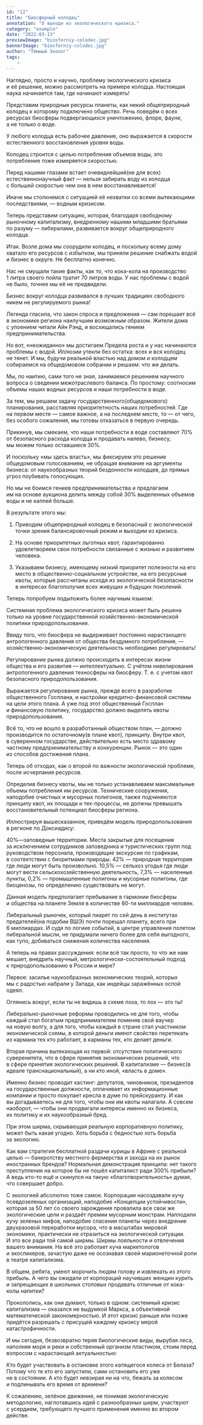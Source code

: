 ```yaml
---
id: "12"
title: "Биосферный колодец"
annotation: "О выходе из экологического кризиса."
category: "example"
date: "2022-03-13"
previewImage: "biosferniy-colodec.jpg"
bannerImage: "biosferniy-colodec.jpg"
author: "Тёмный Эколог"
tags:
    - 
---
```

Наглядно, просто и&nbsp;научно, проблему экологического кризиса и&nbsp;её&nbsp;решение, можно рассмотреть на&nbsp;примере колодца. Настоящая наука начинается там, где начинают измерять!


Представим природные ресурсы планеты, как некий общеприродный колодец к&nbsp;которому подключено общество. Речь повед&euml;м о&nbsp;всех ресурсах биосферы подвергающихся уничтожению, флоре, фауне, а&nbsp;не&nbsp;только о&nbsp;воде.


У&nbsp;любого колодца есть рабочее давление, оно выражается в&nbsp;скорости естественного восстановления уровня воды.


Колодец строится с&nbsp;целью потребления объемов воды, это потребление тоже измеряется скоростью.


Перед нашими глазами встает очевиднейший(не для всех) естественнонаучный факт&nbsp;&mdash; нельзя забирать воду из&nbsp;колодца с&nbsp;большей скоростью чем она в&nbsp;нем восстанавливается!


Иначе мы&nbsp;столкнемся с&nbsp;ситуацией её&nbsp;нехватки со&nbsp;всеми вытекающими последствиями,&nbsp;&mdash; водным кризисом.


Теперь представим ситуацию, которая, благодаря свободному рыночному капитализму, внедренному нашими младшими братьями по&nbsp;разуму&nbsp;&mdash; либералами, развивается вокруг общеприродного колодца.


Итак. Возле дома мы&nbsp;соорудили колодец, и&nbsp;поскольку всему дому хватало его ресурсов с&nbsp;избытком, мы&nbsp;приняли решение снабжать водой и&nbsp;бизнес в&nbsp;округе. Не&nbsp;бесплатно конечно.


Нас не&nbsp;смущали такие факты, как&nbsp;то, что кока-кола на&nbsp;производство 1&nbsp;литра своего пойла тратит 70&nbsp;литров воды. У&nbsp;нас проблемы с&nbsp;водой не&nbsp;было, точнее мы&nbsp;е&euml;&nbsp;не&nbsp;предвидели.


Бизнес вокруг колодца развивался в&nbsp;лучших традициях свободного никем не&nbsp;регулируемого рынка!


Легенда гласила, что закон спроса и&nbsp;предложения&nbsp;&mdash; сам порешает всё в&nbsp;экономике региона наилучшим возможным образом. Жители дома с&nbsp;упоением читали Айн Рэнд, и&nbsp;восхищались гением предпринимательства.


Но&nbsp;вот, &laquo;неожиданно&raquo; мы&nbsp;достигаем Предела роста и&nbsp;у&nbsp;нас начинаются проблемы с&nbsp;водой. Иллюзии утекли без остатка: всех и&nbsp;вся колодец не&nbsp;тянет. И&nbsp;мы, будучи реальной властью над домом и&nbsp;колодцем собираемся на&nbsp;общедомовом собрании и&nbsp;решаем: что&nbsp;же делать.


Мы, по&nbsp;наитию, сами того не&nbsp;зная, занимаемся решением научного вопроса о&nbsp;сведении межотраслевого баланса. По&nbsp;простому: соотносим объемы наших водных ресурсов и&nbsp;наши потребности в&nbsp;воде.


За&nbsp;тем, мы&nbsp;решаем задачу государственного(общедомового) планирования, расставляя приоритетность наших потребностей. Где на&nbsp;первом месте&nbsp;&mdash; самое важное, а&nbsp;на&nbsp;последнем месте, то&nbsp;&mdash; от&nbsp;чего, без особого сожаления, мы&nbsp;готовы отказаться в&nbsp;первую очередь.


Прикинув, мы&nbsp;смекаем, что наши потребности в&nbsp;воде составляют&nbsp;70% от&nbsp;безопасного расхода колодца и&nbsp;продавать налево, бизнесу, мы&nbsp;можем только оставшиеся 30%.


И&nbsp;поскольку &laquo;мы&nbsp;здесь власть&raquo;, мы&nbsp;фиксируем это решение общедомовым голосованием, не&nbsp;обращая внимание на&nbsp;аргументы бизнеса: от&nbsp;наукообразных теорий бездонности колодцев, до&nbsp;прямых угроз поубивать голосующих.


Но&nbsp;мы&nbsp;не&nbsp;боимся гениев предпринимательства и&nbsp;предлагаем им&nbsp;на&nbsp;основе аукциона делить между собой&nbsp;30% выделенных объемов воды и&nbsp;не&nbsp;каплей больше.


В&nbsp;результате этого&nbsp;мы:


1. Приводим общеприродный колодец в&nbsp;безопасный с&nbsp;экологической точки зрения балансировочный режим и&nbsp;выходим из&nbsp;кризиса.


2. На&nbsp;основе приоритетных льготных квот, гарантированно удовлетворяем свои потребности связанные с&nbsp;жизнью и&nbsp;развитием человека.


3. Указываем бизнесу, имеющему низкий приоритет полезности на&nbsp;его место в&nbsp;общественно-социальном устройстве, на&nbsp;его ресурсные квоты, которые рассчитаны исходя из&nbsp;экологической безопасности в&nbsp;интересах благополучия всех живущих и&nbsp;будущих поколений.


Теперь попробуем подытожить более научным языком:


Системная проблема экологического кризиса может быть решена только на&nbsp;уровне государственной хозяйственно-экономической политики природопользования.


Ввиду того, что биосфера не&nbsp;выдерживает постоянно нарастающего антропогенного давления от&nbsp;общества бездумного потребления,&nbsp;&mdash; хозяйственно-экономическую деятельность необходимо регулировать!


Регулирование рынка должно происходить в&nbsp;интересах жизни общества и&nbsp;его развития&nbsp;&mdash; интеллектуально. С&nbsp;уч&euml;том нивелирования антропогенного давления техносферы на&nbsp;биосферу. Т. е.&nbsp;с&nbsp;учетом квот безопасного природопользования.


Выражается регулирование рынка, прежде всего в&nbsp;разработке общественного Госплана, и&nbsp;настройки кредитно-финансовой системы на&nbsp;цели этого плана. А&nbsp;уже под этот общественный Госплан и&nbsp;финансовую политику, государство должно выделять квоты природопользования.


Всё&nbsp;то, что не&nbsp;вошло в&nbsp;разработанный обществом план,&nbsp;&mdash; должно производится по&nbsp;остаточному(в плане квот), принципу. Внутри квот, в&nbsp;суверенном государстве, действительно есть место здравому частному предпринимательству и&nbsp;конкуренции. Рынок&nbsp;&mdash; это один из&nbsp;способов достижения плана.


Теперь об&nbsp;отходах, как о&nbsp;второй по&nbsp;важности экологической проблеме, после исчерпания ресурсов.


Определив бизнесу квоты, мы&nbsp;не&nbsp;только устанавливаем максимальные объемы потребления им&nbsp;ресурсов. Технические сооружения, наподобие очистных и&nbsp;мусорных полигонов, также подчиняются принципу квот, их&nbsp;площади и&nbsp;тех-процессы, не&nbsp;должны превышать восстановительный потенциал биосферы региона.


Иллюстрируя вышесказанное, приведём модель природопользования в&nbsp;регионе по&nbsp;Доксиадису:


40%&mdash;заповедные территории. Места закрытые для посещения за&nbsp;исключением сотрудников заповедника и&nbsp;туристических групп под руководством персонала, производящие экскурсии по&nbsp;графикам, в&nbsp;соответствии с&nbsp;биоритмами природы.
42%&nbsp;&mdash; природная территория где люди могут быть произвольно.
10,5%&nbsp;&mdash; сельхоз угодья где люди могут вести сельскохозяйственную деятельность,
7,3%&nbsp;&mdash; населенные пункты,
0,2%&nbsp;&mdash; промышленные полигоны и&nbsp;мусорные полигоны, где биоценозы, по&nbsp;определению существовать не&nbsp;могут.


Данная модель предполагает пребывание в&nbsp;гармонии биосферы и&nbsp;общества на&nbsp;планете Земля в&nbsp;количестве 60-ти миллиардов человек.


Либеральный рыночек, который пиарят по&nbsp;сей день в&nbsp;институтах предателей(на подобии ВШЭ) почти порешал планету, всего при 6&nbsp;миллиардах. И&nbsp;судя по&nbsp;логике событий, в&nbsp;центре управления полетом либеральной мысли, не&nbsp;придумали ничего более для себя выгодного, как тупо, добиваться снижения количества населения.


А&nbsp;теперь на&nbsp;правах рассуждения: если вс&euml; так просто, то&nbsp;что&nbsp;же нам мешает, внедрить научный, метрологически-состоятельный подход к&nbsp;природопользованию в&nbsp;России и&nbsp;мире?


Первое: засилье наукообразных экономических теорий, которых мы&nbsp;с&nbsp;радостью набрали у&nbsp;Запада, как индейцы заражённых оспой одеял.


Оглянись вокруг, если ты&nbsp;не&nbsp;видишь в&nbsp;схеме лоха, то&nbsp;лох&nbsp;&mdash; это&nbsp;ты!


Либерально-рыночные реформы проводились не&nbsp;для того, чтобы каждый стал богатым предпринимателем поменяв свой ваучер на&nbsp;новую волгу, а&nbsp;для того, чтобы каждый в&nbsp;стране стал участником экономической схемы, в&nbsp;которой деньги имеют свойство перетекать из&nbsp;кармана тех кто работает, в&nbsp;карманы тех, кто делает деньги.


Вторая причина вытекающая из&nbsp;первой: отсутствие политического суверенитета, что в&nbsp;сфере принятия экономических решений, что в&nbsp;сфере принятия экологических решений. В&nbsp;капитализме&nbsp;&mdash; бизнес(в идеале транснациональный), а&nbsp;ни&nbsp;кто иной, &laquo;власть в&nbsp;доме&raquo;.


Именно бизнес проводит кастинг: депутатов, чиновников, президентов на&nbsp;государственные должности, оплачивает их&nbsp;информационные компании и&nbsp;просто покупает кресла в&nbsp;думе по&nbsp;прейскуранту. И&nbsp;как вы&nbsp;догадываетесь не&nbsp;для того, чтобы они им&nbsp;квоты налагали. А&nbsp;совсем наоборот,&nbsp;&mdash; чтобы они продвигали интересы именно их&nbsp;бизнеса, их&nbsp;политику и&nbsp;их&nbsp;наукообразный бред.


При этом ширма, скрывающая реальную корпоративную политику, может быть какая угодно. Хоть борьба с&nbsp;бедностью хоть борьба за&nbsp;экологию.


Как вам стратегия бесплатной раздачи курицы в&nbsp;Африке с&nbsp;реальной целью&nbsp;&mdash; банкротству местного фермерства и&nbsp;захода на&nbsp;их&nbsp;рынок иностранных брендов? Нормальная демонстрация принципа: нет такого преступления на&nbsp;которое&nbsp;бы не&nbsp;пошёл капиталист ради 300% прибыли? А&nbsp;ведь кто-то ещё и&nbsp;скинулся на&nbsp;такую &laquo;благотворительность&raquo; думая, что совершает добро.


С&nbsp;экологией абсолютно тоже самое. Корпорации насоздавали кучу псевдозеленых организаций, наподобие &laquo;Концепции устойчивости&raquo;, которая за&nbsp;50&nbsp;лет со&nbsp;своего зарождения провалила все свои&nbsp;же экологические цели и&nbsp;разда&euml;т премии мусорным монстрам. Наплодили кучу зеленых мифов, наподобие спасения планеты через внедрение двухразовой переработки мусора, что в&nbsp;масштабах мировой экономики, практически не&nbsp;отразиться на&nbsp;экологической ситуации. И&nbsp;это все ради той самой ширмы. Ширмы лояльности и&nbsp;отвлечения вашего внимания. На&nbsp;вс&euml; это работает куча маркетологов и&nbsp;экоспикеров, зачастую даже не&nbsp;осознавая своей марионеточной роли в&nbsp;театре капитализма.


В&nbsp;общем, ребята, умеют морочить людям голову и&nbsp;извлекать из&nbsp;этого прибыль. А&nbsp;чего вы&nbsp;ожидали от&nbsp;корпораций научивших женщин курить и&nbsp;запрещающих в&nbsp;школьных столовых продавать отличные от&nbsp;кока-колы напитки?


Прокололись, как они думают, только в&nbsp;одном: системный кризис капитализма&nbsp;&mdash; оказался не&nbsp;выдумкой Маркса, а&nbsp;объективной математической закономерностью. И&nbsp;этот кризис раньше или позже придётся разрешать с&nbsp;присущей каждому кризису мерой катастрофичности.


И&nbsp;мы&nbsp;сегодня, безвозвратно теряя биологические виды, вырубая леса, наполняя моря и&nbsp;реки и&nbsp;собственный организм пластиком, стоим перед вопросом с&nbsp;нарастающей актуальностью:


Кто будет участвовать в&nbsp;остановке этого катящегося колеса от&nbsp;Белаза? Потому что те&nbsp;кто его запустили, сами остановить его уже не&nbsp;в&nbsp;состоянии. А&nbsp;кто будет невзирая ни&nbsp;на&nbsp;что, бежать за&nbsp;колесом и&nbsp;подпинывать его время от&nbsp;времени?


К&nbsp;сожалению, зелёное движение, не&nbsp;понимая экологическую методологию, наглотавшись идей с&nbsp;разнообразных ширм, участвуют с&nbsp;усердием, требующего лучшего применения именно во&nbsp;втором действе.
